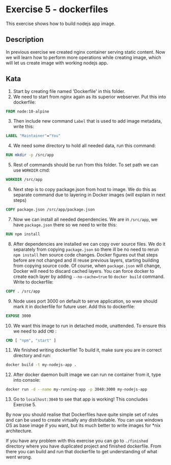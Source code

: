 # Exercise 5 - dockerfiles

This exercise shows how to build nodejs app image.

## Description
In previous exercise we created nginx container serving static content. Now we will learn how to perform more operations while creating image, which will let us create image with working nodejs app.

## Kata
1. Start by creating file named 'Dockerfile' in this folder.
2. We need to start from nginx again as its superior webserver. Put this into dockerfile:
```dockerfile
FROM node:10-alpine
```

3. Then include new command ```Label``` that is used to add image metadata, write this:
```dockerfile
LABEL "Maintainer"="You"
```

4. We need some directory to hold all needed data, run this command:
```dockerfile
RUN mkdir -p /src/app
```

5. Rest of commands should be run from this folder. To set path we can use ```WORKDIR``` cmd:
```Dockerfile
WORKDIR /src/app
```

6. Next step is to copy package.json from host to image. We do this as separate command due to layering in Docker images (will explain in next steps)
```dockerfile
COPY package.json /src/app/package.json
```

7. Now we can install all needed dependencies. We are in ```/src/app```, we have ```package.json``` there so we need to write this:
```Dockerfile
RUN npm install
```

8. After dependencies are installed we can copy over source files. We do it separately from copying ```package.json``` so there ill be no need to rerun ```npm install``` hen source code changes. Docker figures out that steps before are not changed and ill reuse previous layers, starting building from copying source code. Of course, when ```package.json``` will change, Docker will need to discard cached layers. You can force docker to create each layer by adding ```--no-cache=true``` to ```docker build``` command. Write to dockerfile:
```dockerfile
COPY . /src/app
```

9. Node uses port 3000 on default to serve application, so wwe should mark it in dockerfile for future user. Add this to dockerfile:
```dockerfile
EXPOSE 3000
```

10. We want this image to run in detached mode, unattended. To ensure this we need to add ```CMD``` : 
```Dockerfile
CMD [ "npm", "start" ]
```

11. We finished writing dockerfile! To build it, make sure you are in correct directory and run:
```bash
docker build -t my-nodejs-app .
```

12. After docker daemon built image we can run ne container from it, type into console:
```bash
docker run -d --name my-running-app -p 3040:3000 my-nodejs-app
```

13. Go to ```localhost:3040``` to see that app is working! This concludes Exercise 5.

By now you should realise that Dockerfiles have quite simple set of rules and can be used to create virtually any distributable. You can use windows OS as base image if you want, but its much better to write images for *nix architecture.

If you have any problem with this exercise you can go to ```./finished``` directory where you have duplicated project and finished dockerfile. From there you can build and run that dockerfile to get understanding of what went wrong.

